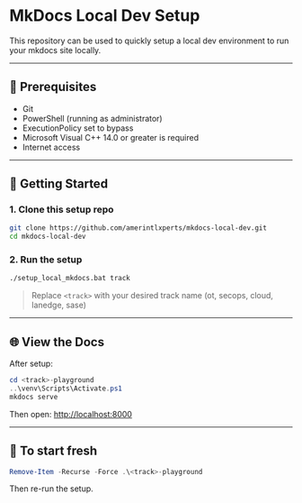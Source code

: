 # MkDocs Local Dev Setup

This repository can be used to quickly setup a local dev environment to run your mkdocs site locally.

---

## 🔧 Prerequisites

- Git
- PowerShell (running as administrator)
- ExecutionPolicy set to bypass
- Microsoft Visual C++ 14.0 or greater is required
- Internet access

---

## 🚀 Getting Started

### 1. Clone this setup repo

```bash
git clone https://github.com/amerintlxperts/mkdocs-local-dev.git
cd mkdocs-local-dev
````

### 2. Run the setup

```bash
./setup_local_mkdocs.bat track
```

> Replace `<track>` with your desired track name (ot, secops, cloud, lanedge, sase)

---

## 🌐 View the Docs

After setup:

```powershell
cd <track>-playground
..\venv\Scripts\Activate.ps1
mkdocs serve
```

Then open: [http://localhost:8000](http://localhost:8000)

---

## 🧹 To start fresh

```powershell
Remove-Item -Recurse -Force .\<track>-playground
```

Then re-run the setup.
